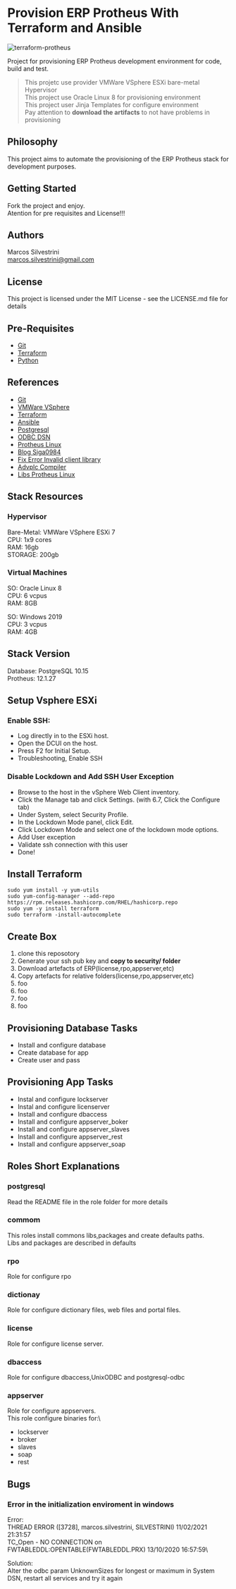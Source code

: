 # Provision ERP Protheus With Terraform and Ansible

![terraform-protheus](https://user-images.githubusercontent.com/62715900/108439048-4913dd00-722f-11eb-81a3-08a274e1c489.png)

Project for provisioning ERP Protheus development environment for code, build and test.
>This projetc use provider VMWare VSphere ESXi bare-metal Hypervisor \
>This project use Oracle Linux 8 for provisioning environment \
>This project user Jinja Templates for configure environment \
>Pay attention to **download the artifacts** to not have problems in provisioning

## Philosophy

This project aims to automate the provisioning of the ERP Protheus stack for development purposes.

## Getting Started

Fork the project and enjoy.\
Atention for pre requisites and License!!!

## Authors

Marcos Silvestrini\
marcos.silvestrini@gmail.com

## License

This project is licensed under the MIT License - see the LICENSE.md file for details

## Pre-Requisites

- [Git](https://git-scm.com/doc)
- [Terraform](https://www.terraform.io/downloads.html)
- [Python](https://www.python.org/doc/)

## References

- [Git](https://git-scm.com/doc)
- [VMWare VSphere](https://www.vmware.com/products/vsphere-hypervisor.html)
- [Terraform](https://www.terraform.io/)
- [Ansible](https://docs.ansible.com/ansible/2.5/modules/list_of_all_modules.html)
- [Postgresql](https://www.postgresql.org/download/linux/redhat/)
- [ODBC DSN](https://tdn.totvs.com/display/tec/DBAccess+-+Como+criar+uma+fonte+de+dados+para+uso+com+PostgreSQL)
- [Protheus Linux](https://tdn.totvs.com/pages/releaseview.action?pageId=515672176)
- [Blog Siga0984](https://siga0984.wordpress.com/2016/07/12/protheus-no-linux-parte-02)
- [Fix Error Invalid client library](https://tdn.totvs.com/display/tec/Melhoria+-+Suporte+ao+psqlODBC+09.01.0100)
- [Advplc Compiler](https://code.engpro.totvs.com.br/marcos.silvestrini/advplc-apply-patch)
- [Libs Protheus Linux](https://tdn.totvs.com/display/tec/Application+Server+-+Linux+packages)

## Stack Resources

### Hypervisor

Bare-Metal: VMWare VSphere ESXi 7\
CPU: 1x9 cores\
RAM: 16gb\
STORAGE: 200gb

### Virtual Machines

SO: Oracle Linux 8\
CPU: 6 vcpus\
RAM: 8GB

SO: Windows 2019\
CPU: 3 vcpus\
RAM: 4GB

## Stack Version

Database: PostgreSQL 10.15\
Protheus: 12.1.27

## Setup Vsphere ESXi

### Enable SSH:

- Log directly in to the ESXi host.
- Open the DCUI on the host.
- Press F2 for Initial Setup.
- Troubleshooting, Enable SSH

### Disable Lockdown and Add SSH User Exception

- Browse to the host in the vSphere Web Client inventory.
- Click the Manage tab and click Settings. (with 6.7, Click the Configure tab)
- Under System, select Security Profile.
- In the Lockdown Mode panel, click Edit.
- Click Lockdown Mode and select one of the lockdown mode options.
- Add User exception
- Validate ssh connection with this user
- Done!

## Install Terraform

```linux
sudo yum install -y yum-utils
sudo yum-config-manager --add-repo https://rpm.releases.hashicorp.com/RHEL/hashicorp.repo
sudo yum -y install terraform
sudo terraform -install-autocomplete
```

## Create Box

1. clone this reposotory
2. Generate your ssh pub key and **copy to security/ folder**
3. Download artefacts of ERP(license,rpo,appserver,etc)
4. Copy artefacts for relative folders(license,rpo,appserver,etc)
5. foo
6. foo
7. foo
8. foo

## Provisioning Database Tasks

- Install and configure database
- Create database for app
- Create user and pass

## Provisioning App Tasks

- Instal and configure lockserver
- Instal and configure licenserver
- Install and configure dbaccess
- Install and configure appserver_boker
- Install and configure appserver_slaves
- Install and configure appserver_rest
- Install and configure appserver_soap

## Roles Short Explanations

### postgresql

Read the README file in the role folder for more details

### commom

This roles install commons libs,packages and create defaults paths.\
Libs and packages are described in defaults

### rpo

Role for configure rpo

### dictionay

Role for configure dictionary files, web files and portal files.

### license

Role for configure license server.

### dbaccess

Role for configure dbaccess,UnixODBC and postgresql-odbc

### appserver

Role for configure appservers.\
This role configure binaries for:\

- lockserver
- broker
- slaves
- soap
- rest


## Bugs

### Error in the  initialization enviroment in windows

Error:\
THREAD ERROR ([3728], marcos.silvestrini, SILVESTRINI)   11/02/2021   21:31:57\
TC_Open - NO CONNECTION on FWTABLEDDL:OPENTABLE(FWTABLEDDL.PRX) 13/10/2020 16:57:59\

Solution:\
Alter the odbc param UnknownSizes for longest or maximum in System DSN, restart all services and try it again
